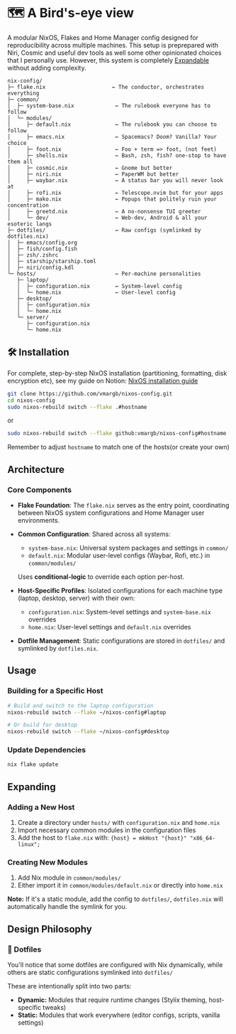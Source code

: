 
# 🗺️ A Bird's-eye view

A modular NixOS, Flakes and Home Manager config designed for reproducibility across multiple machines. This setup is preprepared with Niri, Cosmic and useful dev tools as well some other opinionated choices that I personally use. However, this system is completely [Expandable](#expanding) without adding complexity.

```
nix-config/
├─ flake.nix                     ← The conductor, orchestrates everything
├─ common/
│  ├─ system-base.nix             ← The rulebook everyone has to follow
│  └─ modules/
│     ├─ default.nix              ← The rulebook you can choose to follow
│     ├─ emacs.nix                ← Spacemacs? Doom? Vanilla? Your choice
│     ├─ foot.nix                 ← Foo + term => foot, (not feet)
│     ├─ shells.nix               ← Bash, zsh, fish? one-stop to have them all
│     ├─ cosmic.nix               ← Gnome but better
│     ├─ niri.nix                 ← PaperWM but better
│     ├─ waybar.nix               ← A status bar you will never look at
│     ├─ rofi.nix                 ← Telescope.nvim but for your apps
│     ├─ mako.nix                 ← Popups that politely ruin your concentration
│     ├─ greetd.nix               ← A no-nonsense TUI greeter
│     └─ dev/                     ← Web-dev, Android & all your esoteric langs
├─ dotfiles/                      ← Raw configs (symlinked by dotfiles.nix)
│  ├─ emacs/config.org
│  ├─ fish/config.fish
│  ├─ zsh/.zshrc
│  ├─ starship/starship.toml
│  ├─ niri/config.kdl
└─ hosts/                         ← Per-machine personalities
   ├─ laptop/
   │  ├─ configuration.nix        ← System-level config
   │  └─ home.nix                 ← User-level config
   ├─ desktop/
   │  ├─ configuration.nix
   │  └─ home.nix
   └─ server/
      ├─ configuration.nix
      └─ home.nix
```

## 🛠️ Installation

For complete, step-by-step NixOS installation (partitioning, formatting, disk encryption etc), see my guide on Notion: [NixOS installation guide](https://www.notion.so/Installation-part-1-2401ea842a24801397f9f70795379bc2?source=copy_link)

```bash
git clone https://github.com/vmargb/nixos-config.git
cd nixos-config
sudo nixos-rebuild switch --flake .#hostname
```
or
```bash
sudo nixos-rebuild switch --flake github:vmargb/nixos-config#hostname
```

Remember to adjust `hostname` to match one of the hosts(or create your own)


## Architecture

### Core Components
- **Flake Foundation**: The `flake.nix` serves as the entry point, coordinating between NixOS system configurations and Home Manager user environments.

- **Common Configuration**: Shared across all systems:
  - `system-base.nix`: Universal system packages and settings in `common/`
  - `default.nix`: Modular user-level configs (Waybar, Rofi, etc.) in `common/modules/`
  
  Uses **conditional-logic** to override each option per-host.

- **Host-Specific Profiles**: Isolated configurations for each machine type (laptop, desktop, server) with their own:
  - `configuration.nix`: System-level settings and `system-base.nix` overrides
  - `home.nix`: User-level settings and `default.nix` overrides

- **Dotfile Management**: Static configurations are stored in `dotfiles/` and symlinked by `dotfiles.nix`.

## Usage

### Building for a Specific Host
```bash
# Build and switch to the laptop configuration
nixos-rebuild switch --flake ~/nixos-config#laptop

# Or build for desktop
nixos-rebuild switch --flake ~/nixos-config#desktop
```

### Update Dependencies
```bash
nix flake update
```

## Expanding

### Adding a New Host
1. Create a directory under `hosts/` with `configuration.nix` and `home.nix`
2. Import necessary common modules in the configuration files
3. Add the host to `flake.nix` with: `{host} = mkHost "{host}" "x86_64-linux";`

### Creating New Modules
1. Add Nix module in `common/modules/`
2. Either import it in `common/modules/default.nix` or directly into `home.nix`

**Note:** If it's a static module, add the config to `dotfiles/`, `dotfiles.nix` will automatically handle the symlink for you.

## Design Philosophy

### 📁 Dotfiles
You'll notice that some dotfiles are configured with Nix dynamically,
while others are static configurations symlinked into `dotfiles/`

These are intentionally split into two parts:
- **Dynamic:** Modules that require runtime changes (Stylix theming, host-specific tweaks)
- **Static:** Modules that work everywhere (editor configs, scripts, vanilla settings)

